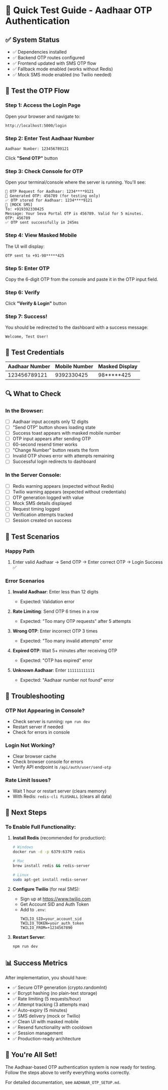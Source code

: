 # 🚀 Quick Test Guide - Aadhaar OTP Authentication

## ✅ System Status
- ✅ Dependencies installed
- ✅ Backend OTP routes configured
- ✅ Frontend updated with SMS OTP flow
- ✅ Fallback mode enabled (works without Redis)
- ✅ Mock SMS mode enabled (no Twilio needed)

## 🧪 Test the OTP Flow

### Step 1: Access the Login Page
Open your browser and navigate to:
```
http://localhost:5000/login
```

### Step 2: Enter Test Aadhaar Number
```
Aadhaar Number: 123456789121
```
Click **"Send OTP"** button

### Step 3: Check Console for OTP
Open your terminal/console where the server is running. You'll see:
```
📱 OTP Request for Aadhaar: 1234****9121
🔐 Generated OTP: 456789 (for testing only)
✅ OTP stored for Aadhaar: 1234****9121
📱 [MOCK SMS]
To: +919392330425
Message: Your Seva Portal OTP is 456789. Valid for 5 minutes.
OTP: 456789
✅ OTP sent successfully in 245ms
```

### Step 4: View Masked Mobile
The UI will display:
```
OTP sent to +91-98*****425
```

### Step 5: Enter OTP
Copy the 6-digit OTP from the console and paste it in the OTP input field.

### Step 6: Verify
Click **"Verify & Login"** button

### Step 7: Success!
You should be redirected to the dashboard with a success message:
```
Welcome, Test User!
```

## 📝 Test Credentials

| Aadhaar Number | Mobile Number | Masked Display |
|----------------|---------------|----------------|
| 123456789121   | 9392330425    | 98*****425     |

## 🔍 What to Check

### In the Browser:
- [ ] Aadhaar input accepts only 12 digits
- [ ] "Send OTP" button shows loading state
- [ ] Success toast appears with masked mobile number
- [ ] OTP input appears after sending OTP
- [ ] 60-second resend timer works
- [ ] "Change Number" button resets the form
- [ ] Invalid OTP shows error with attempts remaining
- [ ] Successful login redirects to dashboard

### In the Server Console:
- [ ] Redis warning appears (expected without Redis)
- [ ] Twilio warning appears (expected without credentials)
- [ ] OTP generation logged with value
- [ ] Mock SMS details displayed
- [ ] Request timing logged
- [ ] Verification attempts tracked
- [ ] Session created on success

## 🎯 Test Scenarios

### Happy Path
1. Enter valid Aadhaar → Send OTP → Enter correct OTP → Login Success ✅

### Error Scenarios
1. **Invalid Aadhaar**: Enter less than 12 digits
   - Expected: Validation error

2. **Rate Limiting**: Send OTP 6 times in a row
   - Expected: "Too many OTP requests" after 5 attempts

3. **Wrong OTP**: Enter incorrect OTP 3 times
   - Expected: "Too many invalid attempts" error

4. **Expired OTP**: Wait 5+ minutes after receiving OTP
   - Expected: "OTP has expired" error

5. **Unknown Aadhaar**: Enter `111111111111`
   - Expected: "Aadhaar number not found" error

## 🐛 Troubleshooting

### OTP Not Appearing in Console?
- Check server is running: `npm run dev`
- Restart server if needed
- Check for errors in console

### Login Not Working?
- Clear browser cache
- Check browser console for errors
- Verify API endpoint is `/api/auth/user/send-otp`

### Rate Limit Issues?
- Wait 1 hour or restart server (clears memory)
- With Redis: `redis-cli FLUSHALL` (clears all data)

## 🚀 Next Steps

### To Enable Full Functionality:

1. **Install Redis** (recommended for production):
   ```bash
   # Windows
   docker run -d -p 6379:6379 redis
   
   # Mac
   brew install redis && redis-server
   
   # Linux
   sudo apt-get install redis-server
   ```

2. **Configure Twilio** (for real SMS):
   - Sign up at https://www.twilio.com
   - Get Account SID and Auth Token
   - Add to `.env`:
     ```
     TWILIO_SID=your_account_sid
     TWILIO_TOKEN=your_auth_token
     TWILIO_FROM=+1234567890
     ```

3. **Restart Server**:
   ```bash
   npm run dev
   ```

## 📊 Success Metrics

After implementation, you should have:
- ✅ Secure OTP generation (crypto.randomInt)
- ✅ Bcrypt hashing (no plain-text storage)
- ✅ Rate limiting (5 requests/hour)
- ✅ Attempt tracking (3 attempts max)
- ✅ Auto-expiry (5 minutes)
- ✅ SMS delivery (mock or Twilio)
- ✅ Clean UI with masked mobile
- ✅ Resend functionality with cooldown
- ✅ Session management
- ✅ Production-ready architecture

## 🎉 You're All Set!

The Aadhaar-based OTP authentication system is now ready for testing. Follow the steps above to verify everything works correctly.

For detailed documentation, see `AADHAAR_OTP_SETUP.md`.
